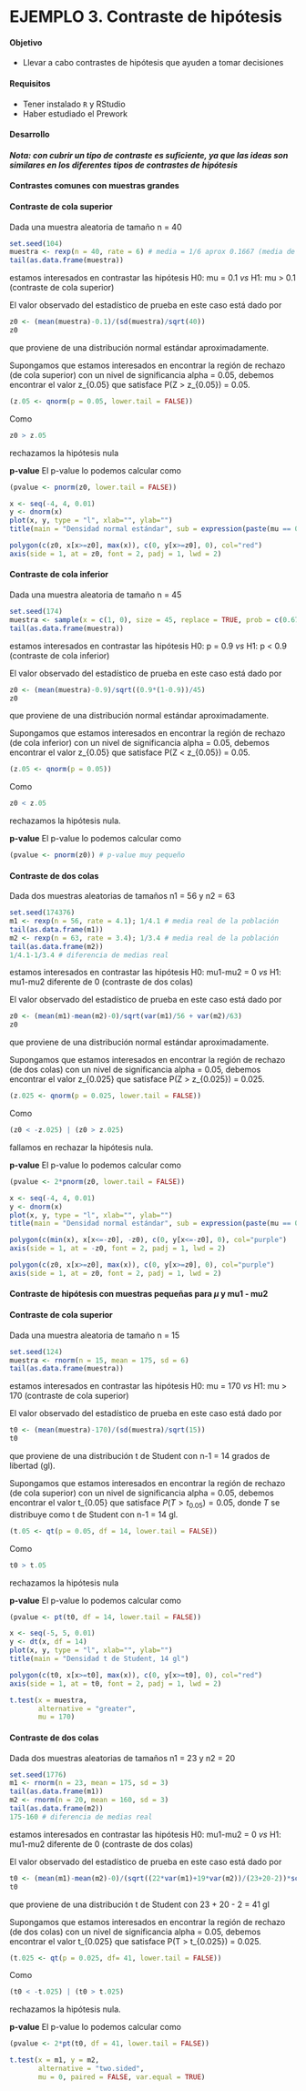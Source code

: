 # EJEMPLO 3. Contraste de hipótesis

#### Objetivo

- Llevar a cabo contrastes de hipótesis que ayuden a tomar decisiones

#### Requisitos

- Tener instalado `R` y RStudio
- Haber estudiado el Prework

#### Desarrollo

#### *Nota: con cubrir un tipo de contraste es suficiente, ya que las ideas son similares en los diferentes tipos de contrastes de hipótesis*

#### Contrastes comunes con muestras grandes

#### Contraste de cola superior

Dada una muestra aleatoria de tamaño n = 40

```R
set.seed(104)
muestra <- rexp(n = 40, rate = 6) # media = 1/6 aprox 0.1667 (media de la población)
tail(as.data.frame(muestra))
```

estamos interesados en contrastar las hipótesis H0: mu = 0.1 *vs* H1: mu > 0.1 (contraste de cola superior)

El valor observado del estadístico de prueba en este caso está dado por

```R
z0 <- (mean(muestra)-0.1)/(sd(muestra)/sqrt(40)) 
z0
```

que proviene de una distribución normal estándar aproximadamente.

Supongamos que estamos interesados en encontrar la región de rechazo (de cola superior) con un nivel de significancia alpha = 0.05, debemos encontrar el valor z_{0.05} que satisface P(Z > z_{0.05}) = 0.05.

```R
(z.05 <- qnorm(p = 0.05, lower.tail = FALSE))
```

Como

```R
z0 > z.05
```

rechazamos la hipótesis nula

**p-value** El p-value lo podemos calcular como 

```R
(pvalue <- pnorm(z0, lower.tail = FALSE))
```

```R
x <- seq(-4, 4, 0.01)
y <- dnorm(x)
plot(x, y, type = "l", xlab="", ylab="")
title(main = "Densidad normal estándar", sub = expression(paste(mu == 0, " y ", sigma == 1)))

polygon(c(z0, x[x>=z0], max(x)), c(0, y[x>=z0], 0), col="red")
axis(side = 1, at = z0, font = 2, padj = 1, lwd = 2)
```

#### Contraste de cola inferior

Dada una muestra aleatoria de tamaño n = 45

```R
set.seed(174)
muestra <- sample(x = c(1, 0), size = 45, replace = TRUE, prob = c(0.67, 0.33)); 0.67 # media real de la población
tail(as.data.frame(muestra))
```

estamos interesados en contrastar las hipótesis H0: p = 0.9 *vs* H1: p < 0.9 (contraste de cola inferior)

El valor observado del estadístico de prueba en este caso está dado por

```R
z0 <- (mean(muestra)-0.9)/sqrt((0.9*(1-0.9))/45)
z0
```

que proviene de una distribución normal estándar aproximadamente.

Supongamos que estamos interesados en encontrar la región de rechazo (de cola inferior) con un nivel de significancia alpha = 0.05, debemos encontrar el valor z_{0.05} que satisface P(Z < z_{0.05}) = 0.05.

```R
(z.05 <- qnorm(p = 0.05))
```

Como

```R
z0 < z.05
```

rechazamos la hipótesis nula.

**p-value** El p-value lo podemos calcular como 

```R
(pvalue <- pnorm(z0)) # p-value muy pequeño
```

#### Contraste de dos colas

Dada dos muestras aleatorias de tamaños n1 = 56 y n2 = 63

```R
set.seed(174376)
m1 <- rexp(n = 56, rate = 4.1); 1/4.1 # media real de la población
tail(as.data.frame(m1))
m2 <- rexp(n = 63, rate = 3.4); 1/3.4 # media real de la población
tail(as.data.frame(m2))
1/4.1-1/3.4 # diferencia de medias real
```

estamos interesados en contrastar las hipótesis H0: mu1-mu2 = 0 *vs* H1: mu1-mu2 diferente de 0 (contraste de dos colas)

El valor observado del estadístico de prueba en este caso está dado por

```R
z0 <- (mean(m1)-mean(m2)-0)/sqrt(var(m1)/56 + var(m2)/63)
z0
```

que proviene de una distribución normal estándar aproximadamente.

Supongamos que estamos interesados en encontrar la región de rechazo (de dos colas) con un nivel de significancia alpha = 0.05, debemos encontrar el valor z_{0.025} que satisface P(Z > z_{0.025}) = 0.025.

```R
(z.025 <- qnorm(p = 0.025, lower.tail = FALSE))
```

Como

```R
(z0 < -z.025) | (z0 > z.025)
```

fallamos en rechazar la hipótesis nula.

**p-value** El p-value lo podemos calcular como 

```R
(pvalue <- 2*pnorm(z0, lower.tail = FALSE))
```

```R
x <- seq(-4, 4, 0.01)
y <- dnorm(x)
plot(x, y, type = "l", xlab="", ylab="")
title(main = "Densidad normal estándar", sub = expression(paste(mu == 0, " y ", sigma == 1)))

polygon(c(min(x), x[x<=-z0], -z0), c(0, y[x<=-z0], 0), col="purple")
axis(side = 1, at = -z0, font = 2, padj = 1, lwd = 2)

polygon(c(z0, x[x>=z0], max(x)), c(0, y[x>=z0], 0), col="purple")
axis(side = 1, at = z0, font = 2, padj = 1, lwd = 2)
```

#### Contraste de hipótesis con muestras pequeñas para $\mu$ y mu1 - mu2

#### Contraste de cola superior

Dada una muestra aleatoria de tamaño n = 15

```R
set.seed(124)
muestra <- rnorm(n = 15, mean = 175, sd = 6) 
tail(as.data.frame(muestra))
```

estamos interesados en contrastar las hipótesis H0: mu = 170 *vs* H1: mu > 170 (contraste de cola superior)

El valor observado del estadístico de prueba en este caso está dado por

```R
t0 <- (mean(muestra)-170)/(sd(muestra)/sqrt(15)) 
t0
```

que proviene de una distribución t de Student con n-1 = 14 grados de libertad (gl).

Supongamos que estamos interesados en encontrar la región de rechazo (de cola superior) con un nivel de significancia alpha = 0.05, debemos encontrar el valor t_{0.05} que satisface $P(T > t_{0.05}) = 0.05$, donde $T$ se distribuye como t de Student con n-1 = 14 gl.

```R
(t.05 <- qt(p = 0.05, df = 14, lower.tail = FALSE))
```

Como

```R
t0 > t.05
```

rechazamos la hipótesis nula

**p-value** El p-value lo podemos calcular como 

```R
(pvalue <- pt(t0, df = 14, lower.tail = FALSE))
```

```R
x <- seq(-5, 5, 0.01)
y <- dt(x, df = 14)
plot(x, y, type = "l", xlab="", ylab="")
title(main = "Densidad t de Student, 14 gl")

polygon(c(t0, x[x>=t0], max(x)), c(0, y[x>=t0], 0), col="red")
axis(side = 1, at = t0, font = 2, padj = 1, lwd = 2)
```

```R
t.test(x = muestra,
       alternative = "greater",
       mu = 170)
```

#### Contraste de dos colas

Dada dos muestras aleatorias de tamaños n1 = 23 y n2 = 20

```R
set.seed(1776)
m1 <- rnorm(n = 23, mean = 175, sd = 3)
tail(as.data.frame(m1))
m2 <- rnorm(n = 20, mean = 160, sd = 3)
tail(as.data.frame(m2))
175-160 # diferencia de medias real
```

estamos interesados en contrastar las hipótesis H0: mu1-mu2 = 0 *vs* H1: mu1-mu2 diferente de 0 (contraste de dos colas)

El valor observado del estadístico de prueba en este caso está dado por

```R
t0 <- (mean(m1)-mean(m2)-0)/(sqrt((22*var(m1)+19*var(m2))/(23+20-2))*sqrt(1/23+1/20))
t0
```

que proviene de una distribución t de Student con 23 + 20 - 2 = 41 gl

Supongamos que estamos interesados en encontrar la región de rechazo (de dos colas) con un nivel de significancia alpha = 0.05, debemos encontrar el valor t_{0.025} que satisface P(T > t_{0.025}) = 0.025.

```R
(t.025 <- qt(p = 0.025, df= 41, lower.tail = FALSE))
```

Como

```R
(t0 < -t.025) | (t0 > t.025)
```

rechazamos la hipótesis nula.

**p-value** El p-value lo podemos calcular como 

```R
(pvalue <- 2*pt(t0, df = 41, lower.tail = FALSE))
```

```R
t.test(x = m1, y = m2,
       alternative = "two.sided",
       mu = 0, paired = FALSE, var.equal = TRUE)
```
